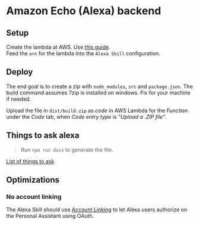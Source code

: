 # Amazon Echo (Alexa) backend

## Setup
Create the lambda at AWS. Use [this guide](https://github.com/alexa/skill-sample-nodejs-fact/blob/master/step-by-step/1-voice-user-interface.md).  
Feed the `arn` for the lambda into the `Alexa Skill` configuration.

## Deploy
The end goal is to create a zip with `node_modules`, `src` and `package.json`.
The build command assumes 7zip is installed on windows. Fix for your machine if needed.

Upload the file in `dist/build.zip` as *code* in AWS Lambda for the *Function* under the *Code* tab,
when *Code entry type* is _"Upload a .ZIP file"_.

## Things to ask alexa

> Run `npm run docs` to generate the file.

[List of things to ask](dist/docs/usage.md)

## Optimizations

### No account linking

The Alexa Skill should use [Account Linking](https://developer.amazon.com/public/solutions/alexa/alexa-skills-kit/docs/linking-an-alexa-user-with-a-user-in-your-system)
to let Alexa users authorize on the Personal Assistant using OAuth.

 